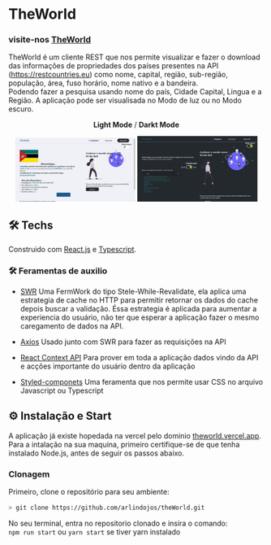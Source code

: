 <h1>TheWorld </h1> 

### visite-nos [TheWorld](https://theworld.vercel.app/)

TheWorld é um cliente REST que nos permite visualizar e fazer o download das informações de propriedades dos países presentes na API (https://restcountries.eu) como nome, capital, região, sub-região, população, área, fuso horário, nome nativo e a bandeira.
<br /> Podendo fazer a pesquisa usando nome do país, Cidade Capital, Lingua e a Região. A aplicação pode ser visualisada no Modo de luz ou no Modo escuro.

<p align="center"><b>Light Mode</b> / <b>Darkt Mode</b></p>
<p align="center">
  <img src="https://github.com/arlindojos/theWorld/blob/master/src/styles/images/light-mode-country-info.PNG" alt="in Light Mode" width="47%" />
  <img src="https://github.com/arlindojos/theWorld/blob/master/src/styles/images/black-mode.PNG" alt="In Dark Mode" width="47%" />
</p>


## 🛠 Techs
Construido com [React.js](https://pt-br.reactjs.org/) e [Typescript](https://www.typescriptlang.org/).
### 🛠 Feramentas de auxilio 
 - [SWR](https://swr.vercel.app/) Uma FermWork do tipo Stele-While-Revalidate, ela aplica uma estrategia de cache no HTTP para permitir retornar os dados do cache depois buscar a validação. Éssa estrategia é aplicada para aumentar a experiencia do usuário, não ter que esperar a aplicação fazer o mesmo caregamento de dados na API.
 
 
 - [Axios](https://github.com/axios/axios) Usado junto com SWR para fazer as requisições na API
 
 - [React Context API](https://reactjs.org/docs/context.html) Para prover em toda a aplicação dados vindo da API e acções importante do usuário dentro da aplicação
 
 - [Styled-componets](https://github.com/styled-components/styled-components) Uma feramenta que nos permite usar CSS no arquivo Javascript ou Typescript
  
 ## ⚙ Instalação e Start
A aplicação já existe hopedada na vercel pelo dominio [theworld.vercel.app](https://theworld.vercel.app/).
<br />Para a intalação na sua maquina, primeiro certifique-se de que tenha instalado Node.js, antes de seguir os passos abaixo.

### Clonagem
Primeiro, clone o repositório para seu ambiente:

```bash
> git clone https://github.com/arlindojos/theWorld.git
```

No seu terminal, entra no repositorio clonado e insira o comando: 
<br />`npm run start`  ou `yarn start` se tiver yarn instalado
